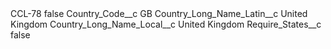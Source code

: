 <?xml version="1.0" encoding="UTF-8"?>
<CustomMetadata xmlns="http://soap.sforce.com/2006/04/metadata" xmlns:xsi="http://www.w3.org/2001/XMLSchema-instance" xmlns:xsd="http://www.w3.org/2001/XMLSchema">
    <label>CCL-78</label>
    <protected>false</protected>
    <values>
        <field>Country_Code__c</field>
        <value xsi:type="xsd:string">GB</value>
    </values>
    <values>
        <field>Country_Long_Name_Latin__c</field>
        <value xsi:type="xsd:string">United Kingdom</value>
    </values>
    <values>
        <field>Country_Long_Name_Local__c</field>
        <value xsi:type="xsd:string">United Kingdom</value>
    </values>
    <values>
        <field>Require_States__c</field>
        <value xsi:type="xsd:boolean">false</value>
    </values>
</CustomMetadata>

